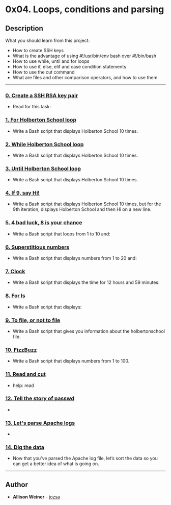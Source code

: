 # 0x04. Loops, conditions and parsing

## Description
What you should learn from this project:

* How to create SSH keys
* What is the advantage of using  #!/usr/bin/env bash over #!/bin/bash
* How to use while, until and for loops
* How to use if, else, elif and case condition statements
* How to use the cut command
* What are files and other comparison operators, and how to use them

---

### [0. Create a SSH RSA key pair](./0-RSA_public_key.pub)
* Read for this task:


### [1. For Holberton School loop](./1-for_holberton_school)
* Write a Bash script that displays Holberton School 10 times.


### [2. While Holberton School loop](./2-while_holberton_school)
* Write a Bash script that displays Holberton School 10 times.


### [3. Until Holberton School loop](./3-until_holberton_school)
* Write a Bash script that displays Holberton School 10 times.


### [4. If 9, say Hi!](./4-if_9_say_hi)
* Write a Bash script that displays Holberton School 10 times, but for the 9th iteration, displays Holberton School and then Hi on a new line.


### [5. 4 bad luck, 8 is your chance](./5-4_bad_luck_8_is_your_chance)
* Write a Bash script that loops from 1 to 10 and:


### [6. Superstitious numbers](./6-superstitious_numbers)
* Write a Bash script that displays numbers from 1 to 20 and:


### [7. Clock](./7-clock)
* Write a Bash script that displays the time for 12 hours and 59 minutes:


### [8. For ls](./8-for_ls)
* Write a Bash script that displays:


### [9. To file, or not to file](./9-to_file_or_not_to_file)
* Write a Bash script that gives you information about the holbertonschool file.


### [10. FizzBuzz](./10-fizzbuzz)
* Write a Bash script that displays numbers from 1 to 100.


### [11. Read and cut](./100-read_and_cut)
* help: read


### [12. Tell the story of passwd](./101-tell_the_story_of_passwd)
* 


### [13. Let's parse Apache logs](./102-lets_parse_apache_logs)
* 


### [14. Dig the data](./103-dig_the-data)
* Now that you’ve parsed the Apache log file, let’s sort the data so you can get a better idea of what is going on.

---

## Author
* **Allison Weiner** - [jozsa](https://github.com/jozsa)